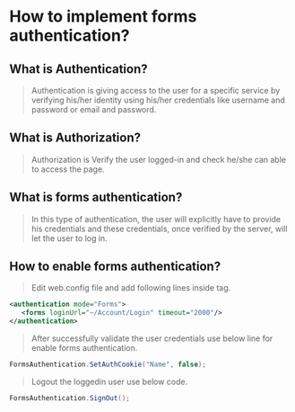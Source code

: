 # How to implement forms authentication?

## What is Authentication?
> Authentication is giving access to the user for a specific service by verifying his/her identity using his/her credentials like username and password or email and password.

## What is Authorization?
> Authorization is Verify the user logged-in and check he/she can able to access the page.

## What is forms authentication?
> In this type of authentication, the user will explicitly have to provide his credentials and these credentials, once verified by the server, will let the user to log in.

## How to enable forms authentication?
> Edit web.config file and add following lines inside tag.

```xml
<authentication mode="Forms">
   <forms loginUrl="~/Account/Login" timeout="2000"/>
</authentication>
```
> After successfully validate the user credentials use below line for enable forms authentication.
```C#
FormsAuthentication.SetAuthCookie("Name", false);
```
> Logout the loggedin user use below code.
```C#
FormsAuthentication.SignOut();
```
